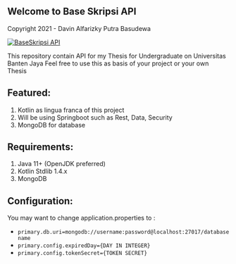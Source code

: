 ## Welcome to Base Skripsi API
Copyright 2021 - Davin Alfarizky Putra Basudewa

[![BaseSkripsi API](https://github.com/rootdavinalfa/basesripsiapi/actions/workflows/main.yml/badge.svg)](https://github.com/rootdavinalfa/basesripsiapi/actions/workflows/main.yml)

This repository contain API for my Thesis for Undergraduate on Universitas Banten Jaya
Feel free to use this as basis of your project or your own Thesis

## Featured:
1. Kotlin as lingua franca of this project
2. Will be using Springboot such as Rest, Data, Security
3. MongoDB for database

## Requirements:
1. Java 11+ (OpenJDK preferred)
2. Kotlin Stdlib 1.4.x
3. MongoDB

## Configuration:
You may want to change application.properties to :
- `primary.db.uri=mongodb://username:password@localhost:27017/databasename`
- `primary.config.expiredDay={DAY IN INTEGER}`
- `primary.config.tokenSecret={TOKEN SECRET}`

